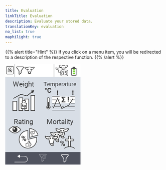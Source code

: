 ```yaml
---
title: Evaluation
linkTitle: Evaluation
description: Evaluate your stored data.
translationKey: evaluation
no_list: true
maphilight: true
---
```

{{% alert title="Hint" %}}
If you click on a menu item, you will be redirected to a description of the respective function.
{{% /alert %}}

<img src="images/evaluate.png/" alt="VitalControl Evaluation" title="Evaluation" usemap="#workmap" class="maphilight">

<map name="workmap">
  <area shape="rect" coords="3,40,116,160" alt="Weight" title="Evaluate your stored data in the Weight section&#10;Mouse klick: open documentation" href="/en/docs/evaluation/weight/">
  <area shape="rect" coords="3,160,116,279" alt="Rating" title="Evaluate your stored data in the rating section&#10;Mouse klick: open documentation" href="/en/docs/evaluation/rating/">

  <area shape="rect" coords="116,40,238,160" alt="Temperature" title="Evaluate your stored data in the Temperature section&#10;Mouse klick: open documentation" href="/en/docs/evaluation/temperature/">
  <area shape="rect" coords="116,160,238,279" alt="Mortality" title="Evaluate your stored data in the mortality section&#10;Mouse klick: open documentation" href="/en/docs/evaluation/mortality/">
</map>
